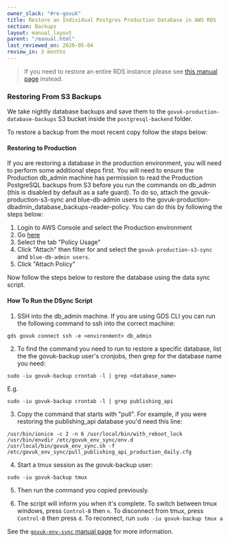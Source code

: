 ```yaml
---
owner_slack: "#re-govuk"
title: Restore an Individual Postgres Production Database in AWS RDS
section: Backups
layout: manual_layout
parent: "/manual.html"
last_reviewed_on: 2020-05-04
review_in: 3 months
---
```


> If you need to restore an entire RDS instance please see [this manual page](https://docs.publishing.service.gov.uk/manual/howto-backup-and-restore-in-aws-rds.html) instead.

### Restoring From S3 Backups

We take nightly database backups and save them to the `govuk-production-database-backups` S3 bucket inside the `postgresql-backend` folder.

To restore a backup from the most recent copy follow the steps below:

#### Restoring to Production

If you are restoring a database in the production environment, you will need to perform some additional steps first. You will need to ensure the Production db_admin machine has permission to read the Production PostgreSQL backups from S3 before you run the commands on db_admin (this is disabled by default as a safe guard). To do so, attach the govuk-production-s3-sync and blue-db-admin users to the  govuk-production-dbadmin_database_backups-reader-policy. You can do this by following the steps below:

1. Login to AWS Console and select the Production environment
1. Go [here](https://console.aws.amazon.com/iam/home?region=eu-west-1#/policies/arn:aws:iam::172025368201:policy/govuk-production-dbadmin_database_backups-reader-policy$serviceLevelSummary?section=permissions)
1. Select the tab "Policy Usage"
1. Click "Attach" then filter for and select the `govuk-production-s3-sync` and `blue-db-admin users`.
1. Click "Attach Policy"

Now follow the steps below to restore the database using the data sync script.

#### How To Run the DSync Script

1. SSH into the db_admin machine. If you are using GDS CLI you can run the following command to ssh into the correct machine:

```
gds govuk connect ssh -e <environment> db_admin
```

2. To find the command you need to run to restore a specific database, list the the govuk-backup user's cronjobs, then grep for the database name you need:

```
sudo -iu govuk-backup crontab -l | grep <database_name>
```
  E.g.

```
sudo -iu govuk-backup crontab -l | grep publishing_api
```

3. Copy the command that starts with "pull". For example, if you were restoring the publishing_api database you'd need this line:

```
/usr/bin/ionice -c 2 -n 6 /usr/local/bin/with_reboot_lock /usr/bin/envdir /etc/govuk_env_sync/env.d /usr/local/bin/govuk_env_sync.sh -f /etc/govuk_env_sync/pull_publishing_api_production_daily.cfg
```

4. Start a tmux session as the govuk-backup user:

```
sudo -iu govuk-backup tmux
```

5. Then run the command you copied previously.

6. The script will inform you when it's complete. To switch between tmux windows, press `Control-B` then `n`. To disconnect from tmux, press `Control-B` then press `d`. To reconnect, run `sudo -iu govuk-backup tmux a`

See the [`govuk-env-sync` manual page](https://docs.publishing.service.gov.uk/manual/govuk-env-sync.html) for more information.
